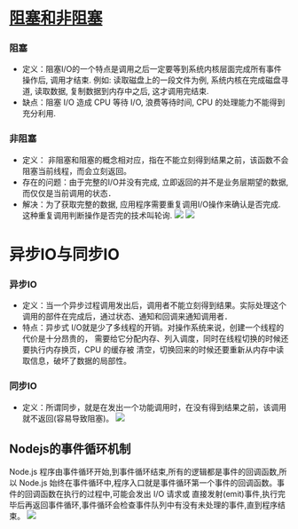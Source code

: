 # [阻塞和非阻塞]()  
### 阻塞
* 定义：阻塞I/O的一个特点是调用之后一定要等到系统内核层面完成所有事件操作后, 调用才结束. 例如: 读取磁盘上的一段文件为例, 系统内核在完成磁盘寻道, 读取数据, 复制数据到内存中之后, 这才调用完结束. 
* 缺点：阻塞 I/O 造成 CPU 等待 I/O, 浪费等待时间, CPU 的处理能力不能得到充分利用. 
### 非阻塞
* 定义： 非阻塞和阻塞的概念相对应，指在不能立刻得到结果之前，该函数不会阻塞当前线程，而会立刻返回。
* 存在的问题：由于完整的I/O并没有完成, 立即返回的并不是业务层期望的数据, 而仅仅是当前调用的状态．
* 解决：为了获取完整的数据, 应用程序需要重复调用I/O操作来确认是否完成. 这种重复调用判断操作是否完的技术叫轮询.
![](http://nts.newbieol.com/static/k6/51.Node.js/class-002/images/io1.png)
![](http://nts.newbieol.com/static/k6/51.Node.js/class-002/images/io2.png)

# 异步IO与同步IO
### 异步IO
* 定义：当一个异步过程调用发出后，调用者不能立刻得到结果。实际处理这个调用的部件在完成后，通过状态、通知和回调来通知调用者．
* 特点：异步式 I/O就是少了多线程的开销。对操作系统来说，创建一个线程的代价是十分昂贵的， 需要给它分配内存、列入调度，同时在线程切换的时候还要执行内存换页，CPU 的缓存被 清空，切换回来的时候还要重新从内存中读取信息，破坏了数据的局部性。  
### 同步IO
* 定义：所谓同步，就是在发出一个功能调用时，在没有得到结果之前，该调用就不返回(容易导致阻塞)。
![](http://nts.newbieol.com/static/k6/51.Node.js/class-002/images/diff.png)
## Nodejs的事件循环机制
Node.js 程序由事件循环开始,到事件循环结束,所有的逻辑都是事件的回调函数,所以 Node.js 始终在事件循环中,程序入口就是事件循环第一个事件的回调函数。事件的回调函数在执行的过程中,可能会发出 I/O 请求或 直接发射(emit)事件,执行完毕后再返回事件循环,事件循环会检查事件队列中有没有未处理的事件,直到程序结束。
![](http://nts.newbieol.com/static/k6/51.Node.js/class-002/images/event.png)
